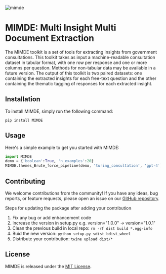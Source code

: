 ![mimde](./data/icon.png)
# MIMDE: Multi Insight Multi Document Extraction

The MIMDE toolkit is a set of tools for extracting insights from government consultations. This toolkit takes as input a machine-readable consultation dataset in tabular format, with one row per response and one or more columns per question. Methods for non-tabular data may be available in a future version. The output of this toolkit is two paired datasets: one containing the extracted insights for each free-text question and the other containing the thematic tagging of responses for each extracted insight.

## Installation

To install MIMDE, simply run the following command:

```
pip install MIMDE
```

## Usage

Here's a simple example to get you started with MIMDE:

```python
import MIMDE
demo = {'boolean':True, 'n_examples':20}    
MIMDE.themes_Brute_force_pipeline(demo, 'turing_consultation', 'gpt-4')

```

## Contributing

We welcome contributions from the community! If you have any ideas, bug reports, or feature requests, please open an issue on our [GitHub repository](https://github.com/ai-for-public-services/MIMDE).

Steps for updating the package after adding your contribution
1. Fix any bug or add enhancement code
2. Increase the version in setup.py e.g. version="1.0.0" -> version="1.0.1"
3. Clean the previous build in local repo: ``` rm -rf dist build *.egg-info ```
4. Buid the new version: ``` python setup.py sdist bdist_wheel ```
5. Distribute your contribution: ``` twine upload dist/*  ```


## License

MIMDE is released under the [MIT License](https://opensource.org/licenses/MIT).
